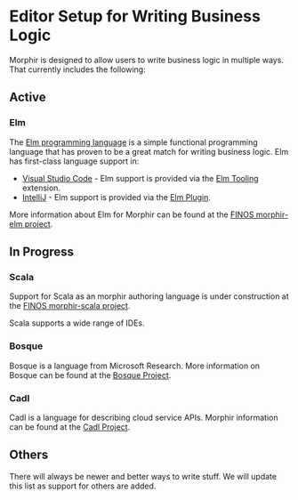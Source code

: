 # Editor Setup for Writing Business Logic
Morphir is designed to allow users to write business logic in multiple ways. That currently includes the following:

## Active
### Elm
The [Elm programming language](https://elm-lang.org) is a simple functional programming language that has proven to be 
a great match for writing business logic.  Elm has first-class language support in:
  * [Visual Studio Code](https://code.visualstudio.com/) - Elm support is provided via the [Elm Tooling](https://marketplace.visualstudio.com/items?itemName=Elmtooling.elm-ls-vscode) extension.
  * [IntelliJ](https://www.jetbrains.com/idea/) - Elm support is provided via the [Elm Plugin](https://plugins.jetbrains.com/plugin/10268-elm).

More information about Elm for Morphir can be found at the [FINOS morphir-elm project](https://github.com/finos/morphir-elm).

## In Progress
### Scala
Support for Scala as an morphir authoring language is under construction at the [FINOS morphir-scala project](https://github.com/finos/morphir-scala).

Scala supports a wide range of IDEs.

### Bosque
Bosque is a language from Microsoft Research.  More information on Bosque can be found at the [Bosque Project](https://github.com/microsoft/BosqueLanguage).

### Cadl
Cadl is a language for describing cloud service APIs.  Morphir information can be found at the [Cadl Project](https://github.com/microsoft/cadl).

## Others
There will always be newer and better ways to write stuff. We will update this list as support for others are added.